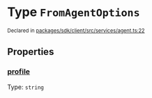 # Type `FromAgentOptions`
<sub>Declared in [packages/sdk/client/src/services/agent.ts:22](https://github.com/dxos/dxos/blob/bfdd5a17b/packages/sdk/client/src/services/agent.ts#L22)</sub>




## Properties
### [profile](https://github.com/dxos/dxos/blob/bfdd5a17b/packages/sdk/client/src/services/agent.ts#L23)
Type: <code>string</code>





